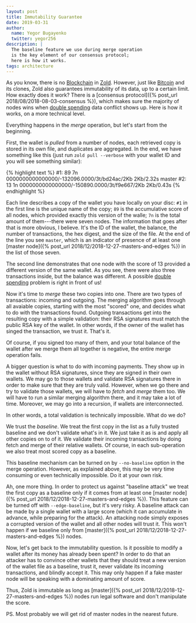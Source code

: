 ```yaml
---
layout: post
title: Immutability Guarantee
date: 2019-03-31
author:
  name: Yegor Bugayenko
  twitter: yegor256
description: |
  The baseline feature we use during merge operation
  is the key element of our consensus protocol;
  here is how it works.
tags: architecture
---
```


As you know, there is no [Blockchain](https://en.wikipedia.org/wiki/Blockchain)
in [Zold](https://www.zold.io). However, just like [Bitcoin](https://www.bitcoin.org)
and its clones, Zold also guarantees immutability of its data, up to
a certain limit. How exactly does it work? There is a
[consensus protocol]({% post_url 2018/08/2018-08-03-consensus %}),
which makes sure the majority of nodes wins when
[double spending](https://en.wikipedia.org/wiki/Double-spending)
data conflict shows up. Here is how it works, on a more technical
level.

<!--more-->

Everything happens in the _merge_ operation, but let's start from the beginning.

First, the wallet is _pulled_
from a number of nodes, each retrieved copy is stored in its own file, and
duplicates are aggregated. In the end, we have something like this
(just run `zold pull --verbose` with your wallet ID and you will
see something similar):

{% highlight text %}
#1: 89 7n 0000000000000000/-132096.0000/3t/bd24ac/2Kb 2Kb/2.32s master
#2: 13 1n 0000000000000000/-150890.0000/3t/f9e667/2Kb 2Kb/0.43s
{% endhighlight %}

Each line describes a copy of the wallet
you have locally on your disc: `#1` in the first line is the unique name of the copy;
`89` is the accumulative score of all nodes, which provided
exactly this version of the walle; `7n` is the total amount of them---there were
seven nodes. The information that goes after that is more obvious, I believe.
It's the ID of the wallet, the balance, the number of transactions, the
hex digest, and the size of the file. At the end of the line you see
`master`, which is an indicator of presence of at least one
[master node]({% post_url 2018/12/2018-12-27-masters-and-edges %})
in the list of those seven.

The second line demonstrates that one node with the score of 13 provided a
different version of the same wallet. As you see, there were also
three transactions inside, but the balance was different. A possible
[double spending](https://en.wikipedia.org/wiki/Double-spending)
problem is right in front of us!

Now it's time to _merge_ these two copies into one. There are two types
of transactions: incoming and outgoing. The merging algorithm goes
through all avaiable copies, starting with the most "scored" one,
and decides what to do with the transactions found. Outgoing transactions
get into the resulting copy with a simple validation: their RSA signatures
must match the public RSA key of the wallet. In other words, if the
owner of the wallet has singed the transaction, we trust it. That's it.

Of course, if you signed too many of them, and your total balance of the
wallet after we merge them all together is negative, the entire merge
operation fails.

A bigger question is what to do with incoming payments. They show up
in the wallet without RSA signatures, since they are signed in their own
wallets. We may go to those wallets and validate RSA signatures there
in order to make sure that they are truly valid. However, when we go
there and try to validate those wallets, we will have to _fetch_ and _merge_
them too. We will have to run a similar merging algorithm there, and it may
take a lot of time. Moreover, we may go into a recursion,
if wallets are interconnected.

In other words, a total validation is technically impossible. What do we do?

We trust the _baseline_. We treat the first copy in the list as a fully
trusted baseline and we don't validate what's in it. We just take it
as is and apply all other copies on to of it. We validate their
incoming transactions by doing fetch and merge of their relative wallets.
Of course, in each sub-operation we also treat most scored copy
as a baseline.

This baseline mechanism can be turned on by `--no-baseline` option in the
merge operation. However, as explained above, this may be very time
consuming or even technically impossible. Do it at your own risk.

Ah, one more thing. In order to protect us against "baseline attack"
we treat the first copy as a baseline only if it comes from at least
one [master node]({% post_url 2018/12/2018-12-27-masters-and-edges %}).
This feature can be turned off with `--edge-baseline`,
but it's very risky. A baseline attack can be made by a single wallet
with a large score (which it can accumulate in advance, while preparing
for the attack). An attacking node simply exposes a corrupted version of
the wallet and all other nodes will trust it. This won't happen if we
baseline only from
[master]({% post_url 2018/12/2018-12-27-masters-and-edges %}) nodes.

Now, let's get back to the immutability question. Is it possible to modify
a wallet after its money has already been spent? In order to do that
an attacker has to convince other wallets that they should treat
a new version of the wallet file as a baseline, trust it, never validate
its incoming transactions, and blindly accept it. This may only happen if a fake master node
will be speaking with a dominating amount of score.

Thus, Zold is immutable as long as
[master]({% post_url 2018/12/2018-12-27-masters-and-edges %}) nodes run
legal software and don't manipulate the score.

PS. Most probably we will get rid of master nodes in the nearest future.
